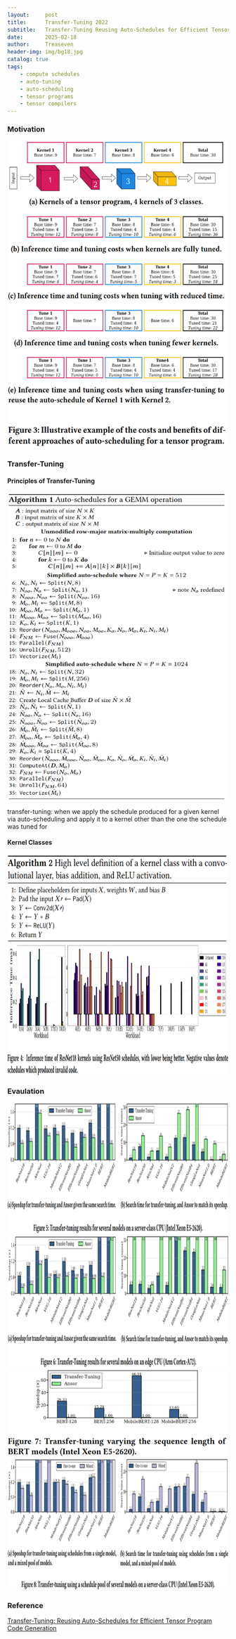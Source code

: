 ```yaml
---
layout:     post
title:      Transfer-Tuning 2022
subtitle:   Transfer-Tuning Reusing Auto-Schedules for Efficient Tensor Program Code Generation
date:       2025-02-18
author:     Treaseven
header-img: img/bg18.jpg
catalog: true
tags:
    - compute schedules
    - auto-tuning
    - auto-scheduling
    - tensor programs
    - tensor compilers
---
```


### Motivation

<img width="500" height="700" src="../img/post-transfer-tuning-example.png"/>

### Transfer-Tuning
#### Principles of Transfer-Tuning

<img width="500" height="700" src="../img/post-transfer-tuning-algorithm-1.png"/>

transfer-tuning: when we apply the schedule produced for a given kernel via auto-scheduling and apply it to a kernel other than the one the schedule was tuned for

#### Kernel Classes

<img width="500" height="200" src="../img/post-transfer-tuning-algorithm-2.png"/>

<img width="1000" height="300" src="../img/post-transfer-tuning-inference-time.png"/>

### Evaulation

<img width="1000" height="300" src="../img/post-transfer-tuning-results.png"/>


<img width="1000" height="300" src="../img/post-transfer-tuning-edge-cpu.png"/>


<img width="500" height="200" src="../img/post-transfer-tuning-sequence-length.png"/>


<img width="1000" height="300" src="../img/post-transfer-tuning-server-class-cpu.png"/>



### Reference
[Transfer-Tuning: Reusing Auto-Schedules for Efficient Tensor Program Code Generation](https://arxiv.org/pdf/2201.05587)